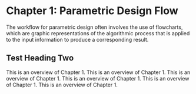 # Chapter 1: Parametric Design Flow

The workflow for parametric design often involves the use of flowcharts, which are graphic representations of the algorithmic process that is applied to the input information to produce a corresponding result. 

## Test Heading Two

This is an overview of Chapter 1. This is an overview of Chapter 1. This is an overview of Chapter 1. This is an overview of Chapter 1. This is an overview of Chapter 1. This is an overview of Chapter 1. 